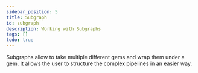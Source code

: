 ```yaml
---
sidebar_position: 5
title: Subgraph
id: subgraph
description: Working with Subgraphs
tags: []
todo: true
---
```


Subgraphs allow to take multiple different gems and wrap them under a gem. It allows the user to structure the complex
pipelines in an easier way.  
